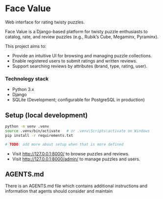 # Face Value

Web interface for rating twisty puzzles.

Face Value is a Django-based platform for twisty puzzle enthusiasts to catalog, rate, and review puzzles (e.g., Rubik’s Cube, Megaminx, Pyraminx).

This project aims to:
- Provide an intuitive UI for browsing and managing puzzle collections.
- Enable registered users to submit ratings and written reviews.
- Support searching reviews by attributes (brand, type, rating, user).

### Technology stack
- Python 3.x
- Django
- SQLite (Development; configurable for PostgreSQL in production)

## Setup (local development)

```bash
python -m venv .venv
source .venv/bin/activate   # or .venv\Scripts\activate on Windows
pip install -r requirements.txt

# TODO: add more about setup when that is more defined
```

- Visit http://127.0.0.1:8000/ to browse puzzles and reviews.
- Visit http://127.0.0.1:8000/admin/ to manage puzzles and users.

## AGENTS.md
There is an AGENTS.md file which contains additional instructions and information that agents should consider and maintain